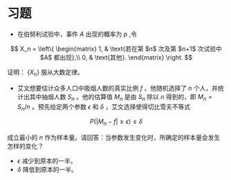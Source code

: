 # 习题

- 在伯努利试验中，事件 $A$ 出现的概率为 $p$ ,令

$$
X_n = \left\{
\begin{matrix}
1, & \text{若在第 $n$ 次及第 $n+1$ 次试验中 $A$ 都出现},\\
0, & \text{其他}.
\end{matrix}
\right.
$$

证明： $\{X_n\}$ 服从大数定律。
- 艾文想要估计众多人口中吸烟人数的真实比例 $f$ 。他随机选择了 $n$ 个人，并统计出其中抽烟人数 $S_n$ 。他的估算值 $M_n$ 是由 $S_n$ 除以 $n$ 得到的，即 $M_n=S_n/n$ 。预先给定两个参数 $\epsilon$ 和 $\delta$ ，艾文选择使得切比雪夫不等式

$$
P(|M_n - f|\geq \epsilon ) \leq \delta
$$

成立最小的 $n$ 作为样本量。请回答：当参数发生变化时，所确定的样本量会发生怎样的变化？

- $\epsilon$ 减少到原本的一半。
- $\delta$ 降低到原本的一半。